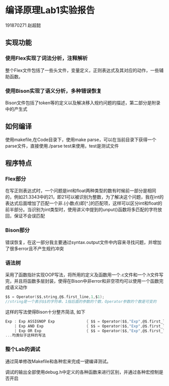 # 编译原理Lab1实验报告

191870271 赵超懿

## 实现功能

### 使用Flex实现了词法分析，注释解析

​整个Flex文件包括了一些头文件，变量定义，正则表达式及其对应的动作，一些辅助函数。

### 使用Bison实现了语义分析，多种错误恢复

​Bison文件包括了token等的定义以及解决移入规约问题的描述，第二部分是附录中的产生式

## 如何编译

​使用makefile,在Code目录下，使用make parse，可以在当前目录下获得一个parse文件，直接使用./parse test来使用，test是测试文件

## 程序特点

### Flex部分

在写正则表达式时，一个问题是int和float两种类型的数有时候前一部分是相同的，例如21.3343中的21，即21可以被识别为整数，为了解决这个问题，我在int的表达式后面增加了匹配一个非.(小数点)即\[^.\]的匹配项，这样可以区分int和float的前半部分。当识别为int类型时，使用讲义中提到的unput()函数将多匹配的字符放回，保证不会误匹配

### Bison部分

错误恢复，在这一部分我主要通过syntax.output文件中内容来寻找问题，并增加了很多error且不产生规约冲突

### 语法树

采用了函数指针实现OOP写法，将所用的定义及函数用一个.c文件和一个.h文件写完，并且将函数多层封装，使得在Bison中非error和非空项均可以使用一个函数完成语义动作

```C
$$ = Operator($$,string,@$.first_line,1,$1);
//string是一个表示$$的字符串，1指后面的参数的个数，Operator参数的个数是可变的
```

这样的写法使得Bison十分整齐简洁, 如下

```C
Exp : Exp ASSIGNOP Exp              { $$ = Operator($$,"Exp",@$.first_line,3,$1,$2,$3); }
    | Exp AND Exp                   { $$ = Operator($$,"Exp",@$.first_line,3,$1,$2,$3); }
    | Exp OR Exp                    { $$ = Operator($$,"Exp",@$.first_line,3,$1,$2,$3); }
...均类似于这样的写法
```

### 整个Lab的调试

通过简单修改Makefile和各种宏来完成一键编译测试。

调试的输出全部使用debug.h中定义的各种函数来进行区别，并通过各种宏控制是否开启
